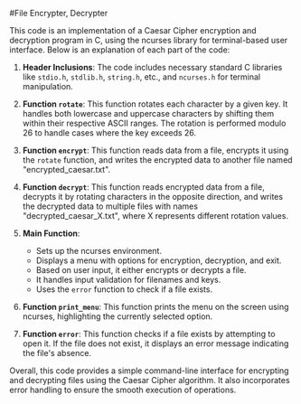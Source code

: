 #File Encrypter, Decrypter

This code is an implementation of a Caesar Cipher encryption and decryption program in C, using the ncurses library for terminal-based user interface. Below is an explanation of each part of the code:

1. **Header Inclusions**: The code includes necessary standard C libraries like `stdio.h`, `stdlib.h`, `string.h`, etc., and `ncurses.h` for terminal manipulation.

2. **Function `rotate`**: This function rotates each character by a given key. It handles both lowercase and uppercase characters by shifting them within their respective ASCII ranges. The rotation is performed modulo 26 to handle cases where the key exceeds 26.

3. **Function `encrypt`**: This function reads data from a file, encrypts it using the `rotate` function, and writes the encrypted data to another file named "encrypted_caesar.txt".

4. **Function `decrypt`**: This function reads encrypted data from a file, decrypts it by rotating characters in the opposite direction, and writes the decrypted data to multiple files with names "decrypted_caesar_X.txt", where X represents different rotation values.

5. **Main Function**: 
    - Sets up the ncurses environment.
    - Displays a menu with options for encryption, decryption, and exit.
    - Based on user input, it either encrypts or decrypts a file.
    - It handles input validation for filenames and keys.
    - Uses the `error` function to check if a file exists.

6. **Function `print_menu`**: This function prints the menu on the screen using ncurses, highlighting the currently selected option.

7. **Function `error`**: This function checks if a file exists by attempting to open it. If the file does not exist, it displays an error message indicating the file's absence.

Overall, this code provides a simple command-line interface for encrypting and decrypting files using the Caesar Cipher algorithm. It also incorporates error handling to ensure the smooth execution of operations.
